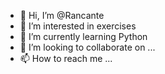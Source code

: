 - 👋 Hi, I’m @Rancante
- 👀 I’m interested in exercises
- 🌱 I’m currently learning Python
- 💞️ I’m looking to collaborate on ...
- 📫 How to reach me ...

<!---
Rancante/Rancante is a ✨ special ✨ repository because its `README.md` (this file) appears on your GitHub profile.
You can click the Preview link to take a look at your changes.
--->
